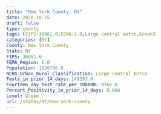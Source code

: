 ```yaml
---
title: "New York County, NY"
date: 2020-10-15
draft: false
type: county
tags: [FIPS:36061.0,FEMA:2.0,Large central metro,Green]
categories: [NY]
County: New York County
State: NY
FIPS: 36061.0
FEMA_Region: 2.0
Population: 1628706.0
NCHS_Urban_Rural_Classification: Large central metro
Tests_in_prior_14_days: 149293.0
Fourteen_day_test_rate_per_100000: 9166.0
Percent_Positivity_in_prior_14_days: 0.008
Level: Green
url: /states/NY/new-york-county
---
```



